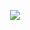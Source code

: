 <p align="center">
  <img src="https://github.com/Netset-Software/Traffic-light-control/tree/aahanverma/art/demo.gif">
</p>
